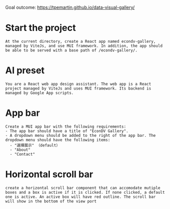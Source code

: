Goal outcome: <https://tpemartin.github.io/data-visual-gallery/>

# Start the project

```
At the current directory, create a React app named econdv-gallery, managed by ViteJs, and use MUI framework. In addition, the app should be able to be served with a base path of /econdv-gallery/.
```

# AI preset


```
You are a React web app design assistant. The web app is a React project managed by ViteJs and uses MUI framework. Its backend is managed by Google App scripts.  
```

# App bar


```
Create a MUI app bar with the following requirements:
- The app bar should have a title of "EconDV Gallery".
- A dropdown menu should be added to the right of the app bar. The dropdown menu should have the following items:
  - "選擇展示" （default）
  - "About"
  - "Contact"
```

# Horizontal scroll bar

```
create a horizontal scroll bar component that can accomodate mutiple boxes and a box is active if it is clicked. If none clicked, a default one is active. An active box will have red outline. The scroll bar will show in the bottom of the view port
```